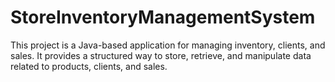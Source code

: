 # StoreInventoryManagementSystem
 This project is a Java-based application for managing inventory, clients, and sales. It provides a structured way to store, retrieve, and manipulate data related to products, clients, and sales.
